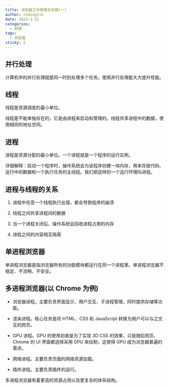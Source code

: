 ```yaml
---
title: 浏览器工作原理与实践(一)
author: codinglin
date: 2023-1-31
categories:
  - 前端
tags:
  - 浏览器
sticky: 5
---
```


## 并行处理

计算机中的并行处理就是同一时刻处理多个任务。使用并行处理能大大提升性能。

## 线程

线程是资源调度的最小单位。

线程是不能单独存在的，它是由进程来启动和管理的。线程共享进程中的数据，使用相同的地址空间。

## 进程

进程是资源分配的最小单位。一个进程就是一个程序的运行实例。

详细解释：启动一个程序时，操作系统会为该程序创建一块内存，用来存放代码、运行中的数据和一个执行任务的主线程。我们把这样的一个运行环境叫进程。

## 进程与线程的关系

1. 进程中任意一个线程执行出错，都会导致程序的崩溃

2. 线程之间共享进程间的数据

3. 当一个进程关闭后，操作系统会回收进程占用的内存

4. 进程之间的内容相互隔离

## 单进程浏览器

单进程浏览器是指浏览器所有的功能模块都运行在同一个进程里。单进程浏览器不稳定、不流畅、不安全。

## 多进程浏览器(以 Chrome 为例)

- 浏览器进程。主要负责界面显示、用户交互、子进程管理，同时提供存储等功能。

- 渲染进程。核心任务是将 HTML、CSS 和 JavaScript 转换为用户可以与之交互的网页。

- GPU 进程。GPU 的使用初衷是为了实现 3D CSS 的效果，只是随后网页、Chrome 的 UI 界面都选择采用 GPU 来绘制，这使得 GPU 成为浏览器普遍的需求。

- 网络进程。主要负责页面的网络资源加载。

- 插件进程。主要负责插件的运行。

多进程浏览器有着更高的资源占用以及更复杂的体系结构。
